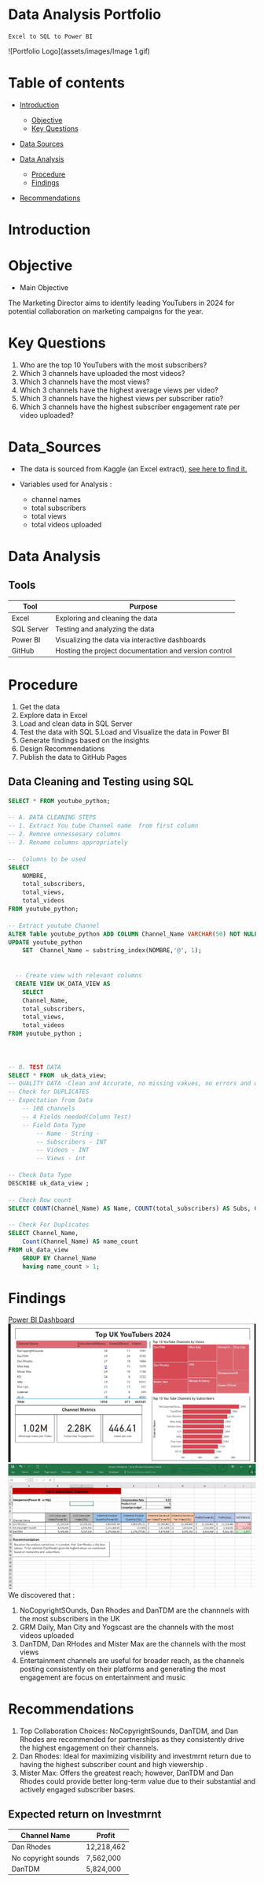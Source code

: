 # Data Analysis Portfolio
    Excel to SQL to Power BI 

![Portfolio Logo](assets/images/Image 1.gif)
    
# Table of contents 
- [Introduction](#introduction)
    - [Objective](#objective)
    - [Key Questions](#Key_Questions)
- [Data Sources](#data_Sources)

- [Data Analysis](#Data_Analysis)
    - [Procedure](#Procedure)
    - [Findings](#Findings)
 
- [Recommendations](#Recommendations)


# Introduction

# Objective
- Main Objective

The Marketing Director aims to identify leading YouTubers in 2024 for potential collaboration on marketing campaigns for the year.


# Key Questions
1. Who are the top 10 YouTubers with the most subscribers?
2. Which 3 channels have uploaded the most videos?
3. Which 3 channels have the most views?
4. Which 3 channels have the highest average views per video?
5. Which 3 channels have the highest views per subscriber ratio?
6. Which 3 channels have the highest subscriber engagement rate per video uploaded?
 

# Data_Sources
- The data is sourced from Kaggle (an Excel extract), [see here to find it.](https://www.kaggle.com/datasets/bhavyadhingra00020/top-100-social-media-influencers-2024-countrywise?resource=download)

- Variables used for Analysis :
    - channel names
    - total subscribers
    - total views
    - total videos uploaded
 
 
# Data Analysis

## Tools 


| Tool | Purpose |
| --- | --- |
| Excel | Exploring and cleaning the data |
| SQL Server | Testing and analyzing the data |
| Power BI | Visualizing the data via interactive dashboards |
| GitHub | Hosting the project documentation and version control |


# Procedure
1. Get the data
2. Explore  data in Excel
3. Load and clean data in SQL Server
4. Test the data with SQL
5.Load and  Visualize the data in Power BI
6. Generate  findings based on the insights
7. Design Recommendations
8. Publish the data to GitHub Pages



## Data Cleaning and Testing using SQL

``` sql
SELECT * FROM youtube_python;

-- A. DATA CLEANING STEPS 
-- 1. Extract You tube Channel name  from first column
-- 2. Remove unnessesary columns
-- 3. Rename columns appropriately

--  Columns to be used
SELECT 
	NOMBRE,
    total_subscribers,
    total_views,
    total_videos
FROM youtube_python;

-- Extract youtube Channel
ALTER Table youtube_python ADD COLUMN Channel_Name VARCHAR(50) NOT NULL AFTER NOMBRE;
UPDATE youtube_python
	SET  Channel_Name = substring_index(NOMBRE,'@', 1);
  
  
  -- Create view with relevant columns
  CREATE VIEW UK_DATA_VIEW AS  
	SELECT 
	Channel_Name,
    total_subscribers,
    total_views,
    total_videos
FROM youtube_python ;



-- B. TEST DATA
SELECT * FROM  uk_data_view;
-- QUALITY DATA -Clean and Accurate, no missing vakues, no errors and wrong charecters
-- Check for DUPLICATES 
-- Expectation from Data
	-- 100 channels
	-- 4 Fields needed(Column Test)
    -- Field Data Type
		-- Name - String -
        -- Subscribers - INT
        -- Videos - INT 
        -- Views - int
        
-- Check Data Type     
DESCRIBE uk_data_view ;   

-- Check Row count 
SELECT COUNT(Channel_Name) AS Name, COUNT(total_subscribers) AS Subs, COUNT(total_views) AS Views, COUNT(total_videos) AS Videos FROM uk_data_view;

-- Check For Duplicates 
SELECT Channel_Name,
	Count(Channel_Name) AS name_count
FROM uk_data_view
    GROUP BY Channel_Name
    having name_count > 1;
  ```
# Findings
[Power BI Dashboard](/assets/Power%20BI%20Dashboard/You%20Tube%20Dashboard.pbix)
![Dashbpard Image](assets/images/Dashboard.jpg)
![Analysis](assets/images/Analysis.jpg)
We discovered that :
1. NoCopyrightSOunds, Dan Rhodes and DanTDM are the channnels with the most subscribers in the UK
2. GRM Daily, Man City and Yogscast are the channels with the most videos uploaded
3. DanTDM, Dan RHodes and Mister Max are the channels with the most views
4. Entertainment channels are useful for broader reach, as the channels posting consistently on their platforms and generating the most engagement are focus on entertainment and music 


# Recommendations
1. Top Collaboration Choices: NoCopyrightSounds, DanTDM, and Dan Rhodes are recommended for partnerships as they consistently drive the highest engagement on their channels.
2. Dan Rhodes: Ideal for maximizing visibility and investmrnt return due to having the highest subscriber count and high viewership .
3. Mister Max: Offers the greatest reach; however, DanTDM and Dan Rhodes could provide better long-term value due to their substantial and actively engaged subscriber bases.


## Expected return on Investmrnt

| Channel Name | Profit |
|----|----|
|Dan Rhodes|12,218,462|
|No copyright sounds|7,562,000|
|DanTDM|5,824,000|


    
    
    
    
    
    










 
  



  
